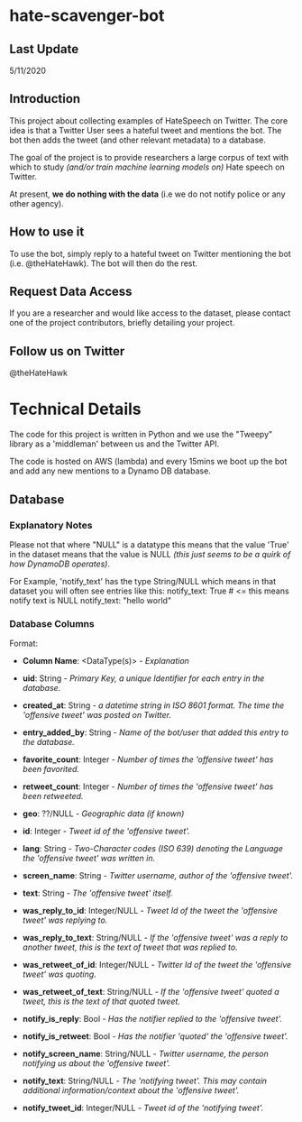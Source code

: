 # hate-scavenger-bot

## Last Update
5/11/2020

## Introduction

This project about collecting examples of HateSpeech on Twitter. The core idea is that a Twitter User sees a hateful tweet and mentions the bot. The bot then adds the tweet (and other relevant metadata) to a database.

The goal of the project is to provide researchers a large corpus of text with which to study *(and/or train machine learning models on)* Hate speech on Twitter.

At present, **we do nothing with the data** (i.e we do not notify police or any other agency). 

## How to use it

To use the bot, simply reply to a hateful tweet on Twitter mentioning the bot (i.e. @theHateHawk). The bot will then do the rest. 

## Request Data Access

If you are a researcher and would like access to the dataset, please contact one of the project contributors, briefly detailing your project. 

## Follow us on Twitter
@theHateHawk

# Technical Details

The code for this project is written in Python and we use the "Tweepy" library as a 'middleman' between us and the Twitter API. 

The code is hosted on AWS (lambda) and every 15mins we boot up the bot and add any new mentions to a Dynamo DB database.

## Database

### Explanatory Notes

Please not that where "NULL" is a datatype this means that the value 'True' in the dataset means that the value is NULL *(this just seems to be a quirk of how DynamoDB operates)*.  

For Example, 'notify_text' has the type String/NULL which means in that dataset you will often see entries like this:
    notify_text: True  # <= this means notify text is NULL
    notify_text: "hello world"

### Database Columns

Format:
- **Column Name**: <DataType(s)> - *Explanation*


- **uid**: String - *Primary Key, a unique Identifier for each entry in the database.*
- **created_at**: String - *a datetime string in ISO 8601 format. The time the 'offensive tweet' was posted on Twitter.*
- **entry_added_by**: String - *Name of the bot/user that added this entry to the database.*
- **favorite_count**: Integer - *Number of times the 'offensive tweet' has been favorited.*
- **retweet_count**: Integer - *Number of times the 'offensive tweet' has been retweeted.*
- **geo**: ??/NULL - *Geographic data (if known)*
- **id**: Integer - *Tweet id of the 'offensive tweet'.*
- **lang**: String - *Two-Character codes (ISO 639) denoting the Language the 'offensive tweet' was written in.*
- **screen_name**: String - *Twitter username, author of the 'offensive tweet'.*
- **text**: String - *The 'offensive tweet' itself.*
- **was_reply_to_id**: Integer/NULL - *Tweet Id of the tweet the 'offensive tweet' was replying to.*
- **was_reply_to_text**: String/NULL - *If the 'offensive tweet' was a reply to another tweet, this is the text of tweet that was replied to.*
- **was_retweet_of_id**: Integer/NULL - *Twitter Id of the tweet the 'offensive tweet' was quoting.*
- **was_retweet_of_text**: String/NULL - *If the 'offensive tweet' quoted a tweet, this is the text of that quoted tweet.*
- **notify_is_reply**: Bool - *Has the notifier replied to the 'offensive tweet'.*
- **notify_is_retweet**: Bool - *Has the notifier 'quoted' the 'offensive tweet'.*
- **notify_screen_name**: String/NULL - *Twitter username, the person notifying us about the 'offensive tweet'.*
- **notify_text**: String/NULL - *The 'notifying tweet'. This may contain additional information/context about the 'offensive tweet'.*
- **notify_tweet_id**: Integer/NULL - *Tweet id of the 'notifying tweet'.*
